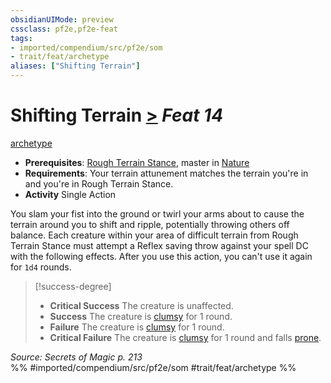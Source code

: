 ```yaml
---
obsidianUIMode: preview
cssclass: pf2e,pf2e-feat
tags:
- imported/compendium/src/pf2e/som
- trait/feat/archetype
aliases: ["Shifting Terrain"]
---
```

# Shifting Terrain  [>](chapter-9-playing-the-game.md#Actions "Single Action") *Feat 14*  
[archetype](archetype.md)  

- **Prerequisites**: [Rough Terrain Stance](rough-terrain-stance-som.md), master in [Nature](../skills.md#Nature)
- **Requirements**: Your terrain attunement matches the terrain you're in and you're in Rough Terrain Stance.
- **Activity** Single Action

You slam your fist into the ground or twirl your arms about to cause the terrain around you to shift and ripple, potentially throwing others off balance. Each creature within your area of difficult terrain from Rough Terrain Stance must attempt a Reflex saving throw against your spell DC with the following effects. After you use this action, you can't use it again for `1d4` rounds.

> [!success-degree] 
> - **Critical Success** The creature is unaffected.
> - **Success** The creature is [clumsy](conditions.md#Clumsy) for 1 round.
> - **Failure** The creature is [clumsy](conditions.md#Clumsy) for 1 round.
> - **Critical Failure** The creature is [clumsy](conditions.md#Clumsy) for 1 round and falls [prone](conditions.md#Prone).

*Source: Secrets of Magic p. 213*  
%% #imported/compendium/src/pf2e/som #trait/feat/archetype %%